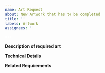 ```yaml
---
name: Art Request
about: New Artwork that has to be completed
title: ''
labels: Artwork
assignees: ''

---
```


**Description of required art**

**Technical Details**

**Related Requirements**
